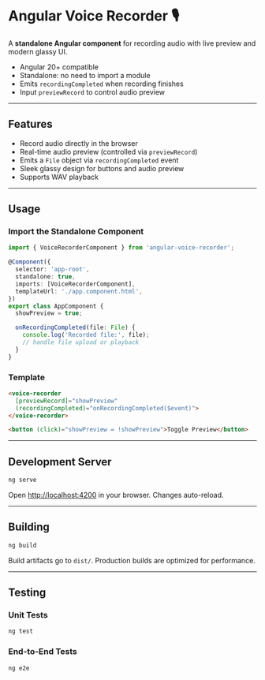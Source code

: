# Angular Voice Recorder 🎙️

A **standalone Angular component** for recording audio with live preview and modern glassy UI.

* Angular 20+ compatible
* Standalone: no need to import a module
* Emits `recordingCompleted` when recording finishes
* Input `previewRecord` to control audio preview

---

## Features

* Record audio directly in the browser
* Real-time audio preview (controlled via `previewRecord`)
* Emits a `File` object via `recordingCompleted` event
* Sleek glassy design for buttons and audio preview
* Supports WAV playback

---

## Usage

### Import the Standalone Component

```ts
import { VoiceRecorderComponent } from 'angular-voice-recorder';

@Component({
  selector: 'app-root',
  standalone: true,
  imports: [VoiceRecorderComponent],
  templateUrl: './app.component.html',
})
export class AppComponent {
  showPreview = true;

  onRecordingCompleted(file: File) {
    console.log('Recorded file:', file);
    // handle file upload or playback
  }
}
```

### Template

```html
<voice-recorder 
  [previewRecord]="showPreview"
  (recordingCompleted)="onRecordingCompleted($event)">
</voice-recorder>

<button (click)="showPreview = !showPreview">Toggle Preview</button>
```

---

## Development Server

```bash
ng serve
```

Open [http://localhost:4200](http://localhost:4200) in your browser. Changes auto-reload.

---

## Building

```bash
ng build
```

Build artifacts go to `dist/`. Production builds are optimized for performance.

---

## Testing

### Unit Tests

```bash
ng test
```

### End-to-End Tests

```bash
ng e2e
```

